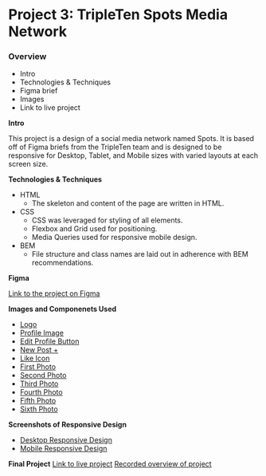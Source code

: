 # Project 3: TripleTen Spots Media Network

### Overview

- Intro
- Technologies & Techniques
- Figma brief
- Images
- Link to live project

**Intro**

This project is a design of a social media network named Spots. It is based off of Figma briefs from the TripleTen team and is designed to be responsive for Desktop, Tablet, and Mobile sizes with varied layouts at each screen size.

**Technologies & Techniques**

- HTML
  - The skeleton and content of the page are written in HTML.
- CSS
  - CSS was leveraged for styling of all elements.
  - Flexbox and Grid used for positioning.
  - Media Queries used for responsive mobile design.
- BEM
  - File structure and class names are laid out in adherence with BEM recommendations.

**Figma**

[Link to the project on Figma](https://www.figma.com/file/BBNm2bC3lj8QQMHlnqRsga/Sprint-3-Project-%E2%80%94-Spots?type=design&node-id=2%3A60&mode=design&t=afgNFybdorZO6cQo-1)

**Images and Componenets Used**

- [Logo](./images/logo.svg)
- [Profile Image](./images/avatar.jpg)
- [Edit Profile Button](./images/edit-profile.svg)
- [New Post +](./images/plus.svg)
- [Like Icon](./images/like-icon.svg)
- [First Photo](./images/1-photo-by-moritz-feldmann-from-pexels.jpg)
- [Second Photo](./images/2-photo-by-ceiline-from-pexels.jpg)
- [Third Photo](./images/3-photo-by-tubanur-dogan-from-pexels.jpg)
- [Fourth Photo](./images/4-photo-by-maurice-laschet-from-pexels.jpg)
- [Fifth Photo](./images/5-photo-by-van-anh-nguyen-from-pexels.jpg)
- [Sixth Photo](./images/6-photo-by-moritz-feldmann-from-pexels.jpg)

**Screenshots of Responsive Design**

- [Desktop Responsive Design](https://drive.google.com/file/d/10uDLKOPVbQld18QhKHPntwnguGo68e3g/view?usp=sharing)
- [Mobile Responsive Design](https://drive.google.com/file/d/10uDLKOPVbQld18QhKHPntwnguGo68e3g/view?usp=sharing)

**Final Project**
[Link to live project](https://jraebowen.github.io/se_project_spots/)
[Recorded overview of project](https://drive.google.com/file/d/1UBWOwgwm36UgGa1H6EWGHuHucgIjbCAy/view?usp=sharing)
